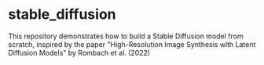 # stable_diffusion
This repository demonstrates how to build a Stable Diffusion model from scratch, inspired by the paper "High-Resolution Image Synthesis with Latent Diffusion Models" by Rombach et al. (2022)
